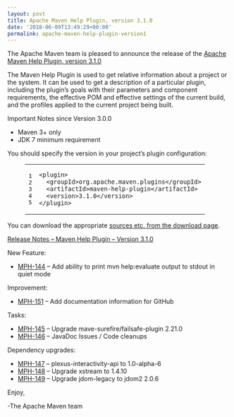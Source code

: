 ```yaml
---
layout: post
title: Apache Maven Help Plugin, version 3.1.0
date: '2018-06-09T13:49:29+00:00'
permalink: apache-maven-help-plugin-version1
---
```

<div class="entry-content"><p>The Apache Maven team is pleased to announce the release of the
<a href="http://maven.apache.org/plugins/maven-help-plugin/">Apache Maven Help Plugin, version 3.1.0</a></p>

<p>The Maven Help Plugin is used to get relative information about a project or
the system. It can be used to get a description of a particular plugin,
including the plugin&rsquo;s goals with their parameters and component requirements,
the effective POM and effective settings of the current build, and the profiles
applied to the current project being built.</p>

<p>Important Notes since Version 3.0.0</p>

<ul>
<li>Maven 3+ only</li>
<li>JDK 7 minimum requirement</li>
</ul>


<p>You should specify the version in your project&rsquo;s plugin configuration:</p>

<figure class='code'><figcaption><span></span></figcaption><div class="highlight"><table><tr><td class="gutter"><pre class="line-numbers"><span class='line-number'>1</span>
<span class='line-number'>2</span>
<span class='line-number'>3</span>
<span class='line-number'>4</span>
<span class='line-number'>5</span>
</pre></td><td class='code'><pre><code class='xml'><span class='line'><span class="nt">&lt;plugin&gt;</span>
</span><span class='line'>  <span class="nt">&lt;groupId&gt;</span>org.apache.maven.plugins<span class="nt">&lt;/groupId&gt;</span>
</span><span class='line'>  <span class="nt">&lt;artifactId&gt;</span>maven-help-plugin<span class="nt">&lt;/artifactId&gt;</span>
</span><span class='line'>  <span class="nt">&lt;version&gt;</span>3.1.0<span class="nt">&lt;/version&gt;</span>
</span><span class='line'><span class="nt">&lt;/plugin&gt;</span>
</span></code></pre></td></tr></table></div></figure>


<p>You can download the appropriate <a href="https://maven.apache.org/plugins/maven-help-plugin/download.cgi">sources etc. from the download page</a>.</p>

<!-- more -->


<p><a href="https://issues.apache.org/jira/secure/ReleaseNote.jspa?projectId=12317522&amp;version=12343004">Release Notes &ndash; Maven Help Plugin &ndash; Version 3.1.0</a></p>

<p>New Feature:</p>

<ul>
<li><a href="https://issues.apache.org/jira/browse/MPH-144">MPH-144</a> &ndash; Add ability to print mvn help:evaluate output to stdout in quiet mode</li>
</ul>


<p>Improvement:</p>

<ul>
<li><a href="https://issues.apache.org/jira/browse/MPH-151">MPH-151</a> &ndash; Add documentation information for GitHub</li>
</ul>


<p>Tasks:</p>

<ul>
<li><a href="https://issues.apache.org/jira/browse/MPH-145">MPH-145</a> &ndash; Upgrade mave-surefire/failsafe-plugin 2.21.0</li>
<li><a href="https://issues.apache.org/jira/browse/MPH-146">MPH-146</a> &ndash; JavaDoc Issues / Code cleanups</li>
</ul>


<p>Dependency upgrades:</p>

<ul>
<li><a href="https://issues.apache.org/jira/browse/MPH-147">MPH-147</a> &ndash; plexus-interactivity-api to 1.0-alpha-6</li>
<li><a href="https://issues.apache.org/jira/browse/MPH-148">MPH-148</a> &ndash; Upgrade xstream to 1.4.10</li>
<li><a href="https://issues.apache.org/jira/browse/MPH-149">MPH-149</a> &ndash; Upgrade jdom-legacy to jdom2 2.0.6</li>
</ul>


<p>Enjoy,</p>

<p>-The Apache Maven team</p>
</div>
